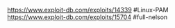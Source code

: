 https://www.exploit-db.com/exploits/14339 #Linux-PAM
https://www.exploit-db.com/exploits/15704  #full-nelson